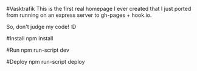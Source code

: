 #Vasktrafik
This is the first real homepage I ever created that I just ported from running
on an express server to gh-pages + hook.io.

So, don't judge my code! :D


#Install
npm install

#Run
npm run-script dev

#Deploy
npm run-script deploy
